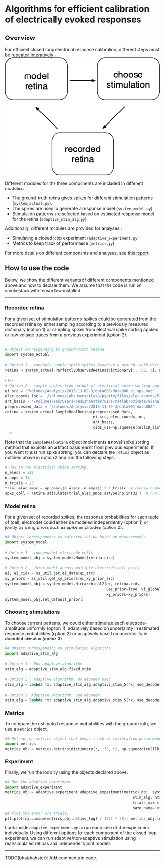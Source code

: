 # Algorithms for efficient calibration of electrically evoked responses

## Overview
For efficient closed loop electrical response calibration, different steps must be repeated interatively - ![flow](doc/flow.png)

Different modules for the three components are included in different modules: 
* The ground-truth retina gives spikes for different stimulation patterns (`system_actual.py`).
* The spikes are used to generate a response model (`system_model.py`).
* Stimulation patterns are selected based on estimated response model for the retina (`adaptive_stim_alg.py`)

Additionally, different modules are provided for analyses : 
* Simulating a closed loop experiment (`adaptive_experiment.py`)
* Metrics to keep track of performance (`metrics.py`)

For more details on different components and analyses, see this [report](doc/report.pdf).

## How to use the code

Below, we show the different variants of different components mentioned above and how to declare them.
We assume that the code is run on smokestack with tensorflow installed. 

---
### Recorded retina

For a given set of stimulation patterns, spikes could be generated from the recorded retina by either sampling according to a previously measured dictionary (option 1) or sampling spikes from electrical spike sorting applied or raw voltage traces from a previous experiment (option 2).

```python

# Object corresponding to ground-truth retina.
import system_actual

# Option 1 - randomly sample spike spikes based on a ground-truth dictionary.
retina = system_actual.PerfectlyObservedRetina(dictionary[:, :38, :], np.squeeze(cellID_list))

<!--
# Option 2 - sample spikes from output of electrical spike sorting applied on an experimental recording.
ei_src = '/Volumes/Analysis/2015-11-09-3/data000/data000_ei_nps.mat'
elec_coords_loc = '/Volumes/Lab/Users/AlexG/pystim/files/elec-coords/512Coords.mat'
art_basis = '/Volumes/Lab/Users/bhaishahster/GITs/matlab/private/nishal/Prosthesis/pipeline/notebooks/basis.mat'
preprocessed_data = '/Volumes/Analysis/2015-11-09-3/data001-data002'
retina = system_actual.SampleRealRetina(preprocessed_data, 
                                        ei_src, elec_coords_loc, 
                                        art_basis, 
                                        cids_use=np.squeeze(cellID_list))
-->
```

Note that the `SampleRealRetina` object implements a novel spike sorting method that exploits an artifact basis learnt from previous experiments. If you want to just run spike sorting, you can declare the `retina` object as outlined above in option 2 and run the following steps:  

```python 
# How to run electrical spike sorting.
n_elecs = 512
n_amps = 38
n_trials = 25
trial_elec_amps = np.ones((n_elecs, n_amps)) * n_trials  # choose number of trials to spike sort for each electrode and amplitude
spks_coll = retina.stimulate(trial_elec_amps.astype(np.int32))  # run spike sorting. 

```

### Model retina

For a given set of recorded spikes, the response probabilities for each tuple of (cell, electrode) could either be modeled independently (option 1) or jointly by using priors such as spike amplitudes (option 2).

```python
## Object corresponding to inferred retina based on measurements.
import system_model

# Option 1 - independent electrode-cells.
system_model_obj = system_model.Model(retina.cids)

# Option 2 - Joint model across multiple electrode-cell pairs.
ei, ei_cids = ss_util.get_ei_data(ei_src)
xy_priors = ss_util.get_xy_priors(ei_xy_prior_src)
system_model_obj = system_model.Hierarchical2(ei, retina.cids, 
                                              use_prior=True, vi_global=True,
                                              xy_priors=xy_priors)
system_model_obj.set_default_prior()
```

### Choosing stimulations

To choose current patterns, we could either stimulate each electrode-amplitude uniformly (option 1), adaptively based on uncertainty in estimated response probabilities (option 2) or adaptively based on uncertainty in decoded stimulus (option 3)

```python 
## Object corresponding to stimulation algorithm.
import adaptive_stim_alg

# Option 1 : Non-adaptive algorithm
stim_alg = adaptive_stim_alg.fixed_stim

# Option 2 : Adaptive algorithm, no decoder used
stim_alg = lambda *x: adaptive_stim_alg.adaptive_stim_5(*x, use_decoder=False)

# Option 3: Adaptive algorithm, use decoder
stim_alg = lambda *x: adaptive_stim_alg.adaptive_stim_5(*x, use_decoder=True)

```

### Metrics

To compare the estimated response probabilities with the ground truth, we use a `metrics` object.

```python 
## Set-up the metrics object that keeps track of calibration performance.
import metrics
metrics_obj = metrics.Metrics(dictionary[:, :38, :], np.squeeze(cellID_list))  # first arg is supposed be the target.
```

### Experiment

Finally, we run the loop by using the objects declared above. 

```python 
## Run the adaptive experiment
import adaptive_experiment
metrics_obj = adaptive_experiment.adaptive_experiment(metrics_obj, system_model_obj, retina, 
                                                          stim_alg, ntrials_per_phase=2, 
                                                          trials_max = 25, n_amps=38, 
                                                          save_name='expt_name')
## Plot the error v/s trials. 
plt.plot(np.cumsum(metrics_obj.nstims_log) / (512 * 38), metrics_obj.loss_sig, '-*')
```

Look inside `adaptive_experiment.py` to run each step of the experiment individually. Using different options for each component of the closed loop experiment, we can run adaptive/non-adaptive stimulation using real/simulated retinas and independent/joint models. 

                                                                     
---
TODO(bhaishahster): Add comments in code.
